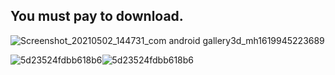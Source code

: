 ## You must pay to download.


![Screenshot_20210502_144731_com android gallery3d_mh1619945223689](https://user-images.githubusercontent.com/82256583/116807539-47875f00-ab66-11eb-97c9-a34552845473.jpg)




![5d23524fdbb618b6](https://user-images.githubusercontent.com/82256583/116807894-41927d80-ab68-11eb-8283-d6df0f15c246.gif)![5d23524fdbb618b6](https://user-images.githubusercontent.com/82256583/116807924-84ecec00-ab68-11eb-8726-8caade0fa427.gif)





